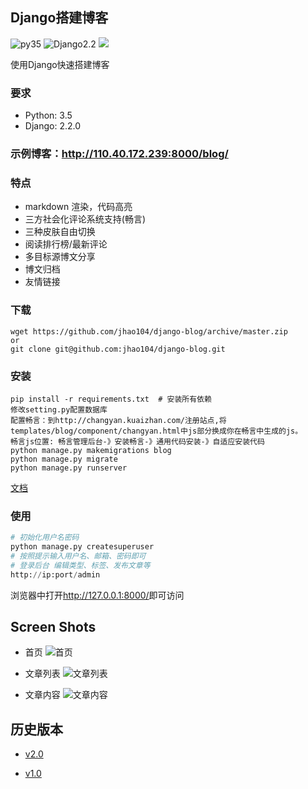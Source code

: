 ## Django搭建博客
![py35](https://img.shields.io/badge/Python-3.5-red.svg) 
![Django2.2](https://img.shields.io/badge/Django-2.2.0-green.svg)
[![](https://img.shields.io/badge/Powered%20by-@栾兴业-blue.svg)](http://110.40.172.239:8000/blog/)

使用Django快速搭建博客
### 要求
* Python: 3.5
* Django: 2.2.0

### 示例博客：<http://110.40.172.239:8000/blog/>

### 特点

* markdown 渲染，代码高亮
* 三方社会化评论系统支持(畅言)
* 三种皮肤自由切换
* 阅读排行榜/最新评论
* 多目标源博文分享
* 博文归档
* 友情链接

### 下载
```
wget https://github.com/jhao104/django-blog/archive/master.zip
or
git clone git@github.com:jhao104/django-blog.git
```

### 安装
```
pip install -r requirements.txt  # 安装所有依赖
修改setting.py配置数据库
配置畅言：到http://changyan.kuaizhan.com/注册站点,将templates/blog/component/changyan.html中js部分换成你在畅言中生成的js。
畅言js位置: 畅言管理后台-》安装畅言-》通用代码安装-》自适应安装代码
python manage.py makemigrations blog
python manage.py migrate
python manage.py runserver
```
[文档](docs/install.md)

### 使用

```python
# 初始化用户名密码
python manage.py createsuperuser
# 按照提示输入用户名、邮箱、密码即可
# 登录后台 编辑类型、标签、发布文章等
http://ip:port/admin

```

浏览器中打开<http://127.0.0.1:8000/>即可访问

## Screen Shots

* 首页
![首页](docs/image/image1.png)

* 文章列表
![文章列表](docs/image/image2.png)

* 文章内容
![文章内容](docs/image/image3.png)

## 历史版本

* [v2.0](https://github.com/jhao104/django-blog/tree/v2.0)

* [v1.0](https://github.com/jhao104/django-blog/tree/v1.0)
